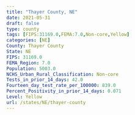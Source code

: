 ```yaml
---
title: "Thayer County, NE"
date: 2021-05-31
draft: false
type: county
tags: [FIPS:31169.0,FEMA:7.0,Non-core,Yellow]
categories: [NE]
County: Thayer County
State: NE
FIPS: 31169.0
FEMA_Region: 7.0
Population: 5003.0
NCHS_Urban_Rural_Classification: Non-core
Tests_in_prior_14_days: 42.0
Fourteen_day_test_rate_per_100000: 839.0
Percent_Positivity_in_prior_14_days: 0.071
Level: Yellow
url: /states/NE/thayer-county
---
```



